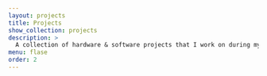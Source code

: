 ```yaml
---
layout: projects
title: Projects
show_collection: projects
description: >
  A collection of hardware & software projects that I work on during my graduation.
menu: flase
order: 2
---
```

